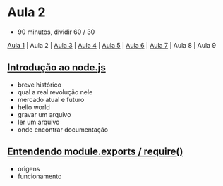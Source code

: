 # Aula 2

- 90 minutos, dividir 60 / 30

[Aula 1](https://github.com/sombriks/hello-nodejs-v2-aula1) | Aula 2 | [Aula 3](https://github.com/sombriks/hello-nodejs-v2-aula3) | [Aula 4](https://github.com/sombriks/hello-nodejs-v2-aula4) | [Aula 5](https://github.com/sombriks/hello-nodejs-v2-aula5) | [Aula 6](https://github.com/sombriks/hello-nodejs-v2-aula6) | [Aula 7](https://github.com/sombriks/hello-nodejs-v2-aula7) | Aula 8 | Aula 9

## [Introdução ao node.js](2.1-introducao-nodejs/README.md)

- breve histórico
- qual a real revolução nele
- mercado atual e futuro
- hello world
- gravar um arquivo
- ler um arquivo
- onde encontrar documentação

## [Entendendo module.exports / require()](2.2-entendendo-module-exports-require/README.md)

- origens
- funcionamento
